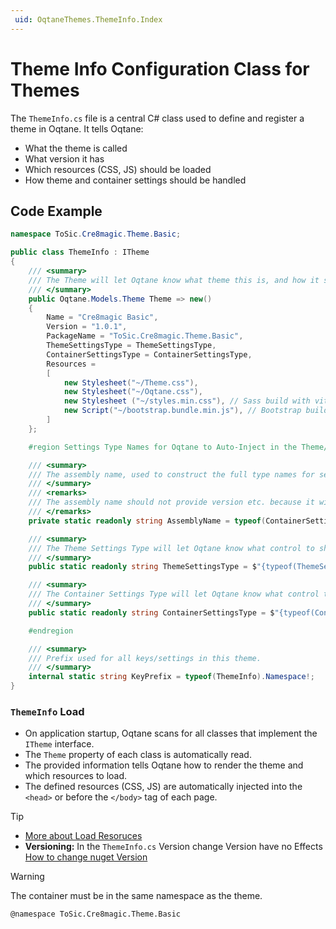 ```yaml
---
 uid: OqtaneThemes.ThemeInfo.Index
---
```


# Theme Info Configuration Class for Themes

The `ThemeInfo.cs` file is a central C# class used to define and register a theme in Oqtane. It tells Oqtane:

- What the theme is called  
- What version it has  
- Which resources (CSS, JS) should be loaded  
- How theme and container settings should be handled  


## Code Example

```csharp
namespace ToSic.Cre8magic.Theme.Basic;

public class ThemeInfo : ITheme
{
    /// <summary>
    /// The Theme will let Oqtane know what theme this is, and how it should be loaded / rendered etc.
    /// </summary>
    public Oqtane.Models.Theme Theme => new()
    {
        Name = "Cre8magic Basic",
        Version = "1.0.1",
        PackageName = "ToSic.Cre8magic.Theme.Basic",
        ThemeSettingsType = ThemeSettingsType,
        ContainerSettingsType = ContainerSettingsType,
        Resources =
        [
            new Stylesheet("~/Theme.css"),
            new Stylesheet("~/Oqtane.css"),
            new Stylesheet ("~/styles.min.css"), // Sass build with vite
            new Script("~/bootstrap.bundle.min.js"), // Bootstrap build with vite
        ]
    };

    #region Settings Type Names for Oqtane to Auto-Inject in the Theme/Module Settings Dialogs

    /// <summary>
    /// The assembly name, used to construct the full type names for settings.
    /// </summary>
    /// <remarks>
    /// The assembly name should not provide version etc. because it will be stored in the database, and future updates would result in a mismatch.
    /// </remarks>
    private static readonly string AssemblyName = typeof(ContainerSettings).Assembly.GetName().Name!;

    /// <summary>
    /// The Theme Settings Type will let Oqtane know what control to show in the page settings, and it will also be used to load language resources.
    /// </summary>
    public static readonly string ThemeSettingsType = $"{typeof(ThemeSettings).FullName}, {AssemblyName}";

    /// <summary>
    /// The Container Settings Type will let Oqtane know what control to show in the module settings, and it will also be used to load language resources.
    /// </summary>
    public static readonly string ContainerSettingsType = $"{typeof(ContainerSettings).FullName}, {AssemblyName}";

    #endregion

    /// <summary>
    /// Prefix used for all keys/settings in this theme.
    /// </summary>
    internal static string KeyPrefix = typeof(ThemeInfo).Namespace!;
}
```

### `ThemeInfo` Load

- On application startup, Oqtane scans for all classes that implement the `ITheme` interface.
- The `Theme` property of each class is automatically read.
- The provided information tells Oqtane how to render the theme and which resources to load.
- The defined resources (CSS, JS) are automatically injected into the `<head>` or before the `</body>` tag of each page.

> [!Tip]
> - [More about Load Resoruces](xref:OqtaneThemes.ThemeAssets.LoadResources.Index)
> - **Versioning:** In the `ThemeInfo.cs` Version change Version have no Effects [How to change nuget Version](xref:OqtaneThemes.PublishTheme.Index)

> [!WARNING]
> The container must be in the same namespace as the theme.
>
> ```xml
> @namespace ToSic.Cre8magic.Theme.Basic
> ```

